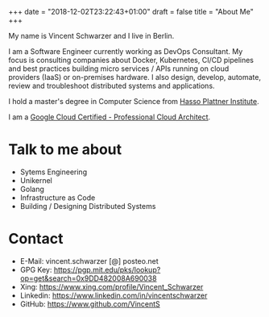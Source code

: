 +++
date = "2018-12-02T23:22:43+01:00"
draft = false
title = "About Me"
+++

My name is Vincent Schwarzer and I live in Berlin. 

I am a Software Engineer currently working as DevOps Consultant. My focus is consulting companies about Docker, Kubernetes, CI/CD pipelines and best practices building micro services / APIs running on cloud providers (IaaS) or on-premises hardware. I also design, develop, automate, review and troubleshoot distributed systems and applications.

I hold a master's degree in Computer Science from [Hasso Plattner Institute](https://www.hpi.de).

I am a [Google Cloud Certified - Professional Cloud Architect](https://api.accredible.com/v1/frontend/credential_website_embed_image/certificate/11467007?key=973b2ca225cd37284a35f1fd509bda4db26481ea17a6dfb398c2c2e36435fa7f). 

# Talk to me about

* Sytems Engineering
* Unikernel
* Golang
* Infrastructure as Code
* Building / Designing Distributed Systems

# Contact

* E-Mail: vincent.schwarzer [@] posteo.net
* GPG Key: https://pgp.mit.edu/pks/lookup?op=get&search=0x9DD482008A690038
* Xing: https://www.xing.com/profile/Vincent_Schwarzer
* Linkedin: https://www.linkedin.com/in/vincentschwarzer
* GitHub: https://www.github.com/VincentS